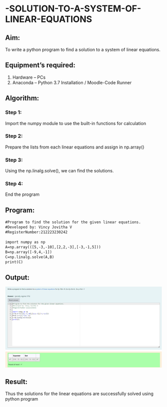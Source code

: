 # -SOLUTION-TO-A-SYSTEM-OF-LINEAR-EQUATIONS
## Aim:
To write a python program to find a solution to a system of linear equations.
## Equipment’s required:
1. 	Hardware – PCs
2. 	Anaconda – Python 3.7 Installation / Moodle-Code Runner
## Algorithm:
### Step 1: 
Import the numpy module to use the built-in functions for calculation
### Step 2: 
Prepare the lists from each linear equations and assign in np.array()
### Step 3: 
Using the np.linalg.solve(), we can find the solutions.
### Step 4: 
End the program
## Program:
```
#Program to find the solution for the given linear equations.
#Developed by: Vincy Jovitha V
#RegisterNumber:212223230242

import numpy as np
A=np.array(([5,-3,-10],[2,2,-3],[-3,-1,5]))
B=np.array([-9,4,-1])
C=np.linalg.solve(A,B)
print(C)

```

## Output:
![alt text](ma1.png)

## Result: 
Thus the solutions for the linear equations are successfully solved using python program

